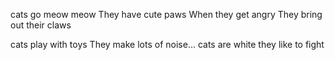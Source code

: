 cats go meow meow
They have cute paws
When they get angry
They bring out their claws

cats play with toys
They make lots of noise...
cats are white
they like to fight


